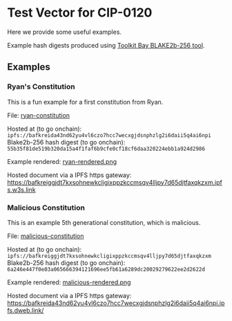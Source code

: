 # Test Vector for CIP-0120

Here we provide some useful examples. 

Example hash digests produced using [Toolkit Bay BLAKE2b-256 tool](https://toolkitbay.com/tkb/tool/BLAKE2b_256).

## Examples

### Ryan's Constitution

This is a fun example for a first constitution from Ryan.

File: [ryan-constitution](./examples/ryan-consitution/cardano-constitution-0.txt)

Hosted at (to go onchain): `ipfs://bafkreida43nd62yu4vl6czo7hcc7wecxgjdsnphzlg2i6daii5q4ai6npi`
Blake2b-256 hash digest (to go onchain): `55b35f81de519b320da15a4f1faf6b9cfe0cf18cf6daa320224ebb1a924d2986`

Example rendered: [ryan-rendered.png](./examples/ryan-consitution/ryan-rendered.png)

Hosted document via a IPFS https gateway: https://bafkreiggjdt7kxsohnewkcligixppzkccmsqv4lljpy7d65djtfaxqkzxm.ipfs.w3s.link

### Malicious Constitution

This is an example 5th generational constitution, which is malicious.

File: [malicious-constitution](./examples/malicious-consitution/cardano-constitution-5.txt)

Hosted at (to go onchain): `ipfs://bafkreiggjdt7kxsohnewkcligixppzkccmsqv4lljpy7d65djtfaxqkzxm`
Blake2b-256 hash digest (to go onchain): `6a246e447f0e03a065666394121696ee5fb61a6289dc20029279622ee2d2622d`

Example rendered: [malicious-rendered.png](./examples/malicious-consitution/malicious-rendered.png)

Hosted document via a IPFS https gateway: https://bafkreida43nd62yu4vl6czo7hcc7wecxgjdsnphzlg2i6daii5q4ai6npi.ipfs.dweb.link/